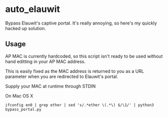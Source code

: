 # auto_elauwit

Bypass Elauwit's captive portal. It's really annoying, so here's my quickly hacked up solution.

## Usage
AP MAC is currently hardcoded, so this script isn't ready to be used without hand editting in your AP MAC address.

This is easily fixed as the MAC address is returned to you as a URL parameter when you are redirected to Elauwit's portal.

Supply your MAC at runtime through STDIN

On Mac OS X

`ifconfig en0 | grep ether | sed 's/.*ether \(.*\) $/\1/' | python3 bypass_portal.py`
